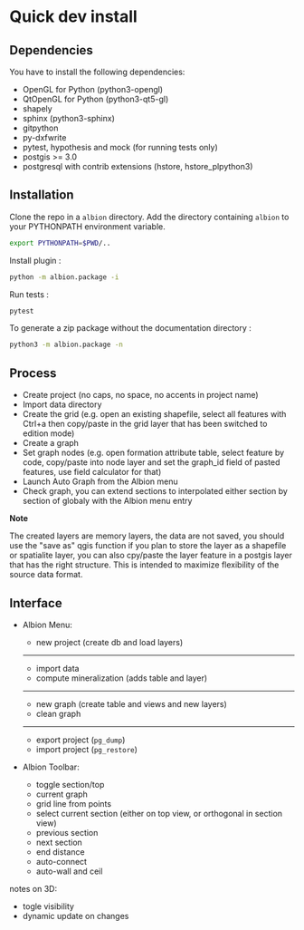 # Quick dev install

## Dependencies

You have to install the following dependencies:

- OpenGL for Python (python3-opengl)
- QtOpenGL for Python (python3-qt5-gl)
- shapely
- sphinx (python3-sphinx)
- gitpython
- py-dxfwrite
- pytest, hypothesis and mock (for running tests only)
- postgis >= 3.0
- postgresql with contrib extensions (hstore, hstore_plpython3)

## Installation

Clone the repo in a `albion` directory. Add the directory containing `albion` to your PYTHONPATH environment variable.

```sh
export PYTHONPATH=$PWD/..
```

Install plugin :

```sh
python -m albion.package -i
```

Run tests :

```sh
pytest
```

To generate a zip package without the documentation directory :

```sh
python3 -m albion.package -n
```

## Process

- Create project (no caps, no space, no accents in project name)
- Import data directory
- Create the grid (e.g. open an existing shapefile, select all features with Ctrl+a then copy/paste in the grid layer that has been switched to edition mode)
- Create a graph
- Set graph nodes (e.g. open formation attribute table, select feature by code, copy/paste into node layer and set the graph_id field of pasted features, use field calculator for that)
- Launch Auto Graph from the Albion menu
- Check graph, you can extend sections to interpolated either section by section of globaly with the Albion menu entry

**Note**

The created layers are memory layers, the data are not saved, you should use the "save as" qgis function if you plan to store the layer as a shapefile or spatialite layer, you can also cpy/paste the layer feature in a postgis layer that has the right structure. This is intended to maximize flexibility of the source data format.


## Interface

- Albion Menu:
    - new project (create db and load layers)
    - --
    - import data
    - compute mineralization (adds table and layer)
    - --
    - new graph (create table and views and new layers)
    - clean graph
    - --
    - export project (`pg_dump`)
    - import project (`pg_restore`)

- Albion Toolbar:
    - toggle section/top
    - current graph
    - grid line from points
    - select current section (either on top view, or orthogonal in section view)
    - previous section
    - next section
    - end distance
    - auto-connect
    - auto-wall and ceil

notes on 3D:
- togle visibility
- dynamic update on changes
